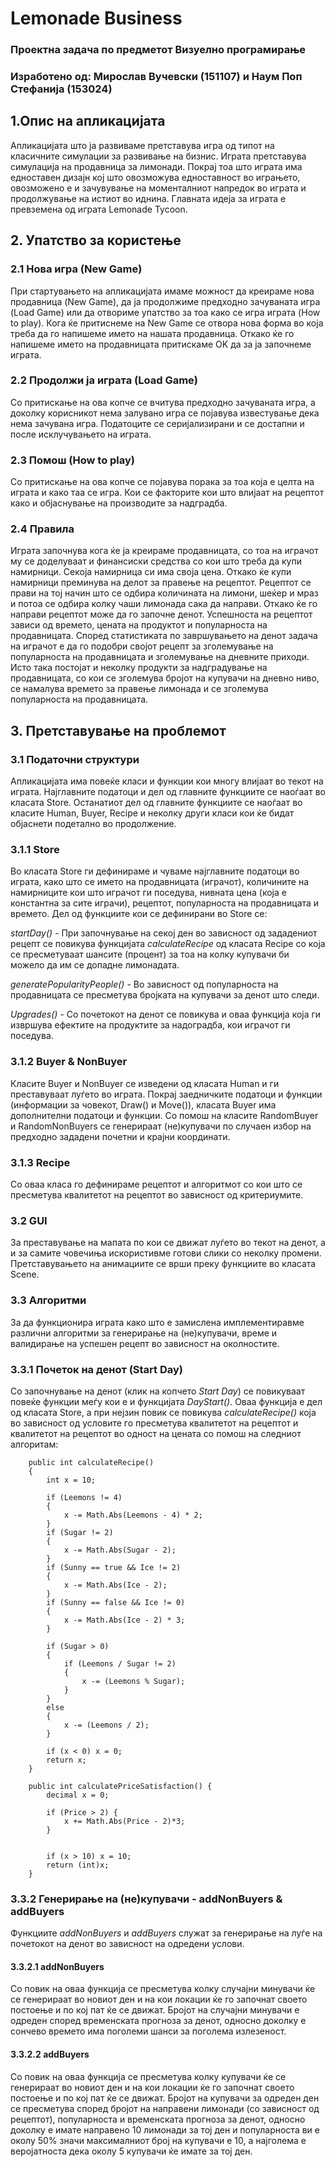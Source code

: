 # Lemonade Business
### Проектна задача по предметот Визуелно програмирање 
### Изработено од: Мирослав Вучевски (151107) и Наум Поп Стефанија (153024)

## 1.Опис на апликацијата
   Апликацијата што ја развиваме претставува игра од типот на класичните симулации за развивање на бизнис. Играта претставува симулација на продавница за лимонади. Покрај тоа што играта има едноставен дизајн кој што овозможува едноставност во играњето, овозможено е и зачувување на моменталниот напредок во играта и продолжување на истиот во иднина. Главната идеја за играта е превземена од играта Lemonade Tycoon.

## 2. Упатство за користење

### 2.1 Нова игра (New Game)
   При стартувањето на апликацијата имаме можност да креираме нова продавница (New Game), да ја продолжиме предходно зачуваната игра (Load Game) или да отвориме упатство за тоа како се игра играта (How to play). Кога ќе притиснеме на New Game се отвора нова форма во која треба да го напишеме името на нашата продавница. Откако ќе го напишеме името на продавницата притискаме OK да за ја започнеме играта.

### 2.2 Продолжи ја играта (Load Game)
   Со притискање на ова копче се вчитува предходно зачуваната игра, а доколку корисникот нема залувано игра се појавува известување дека нема зачувана игра. Податоците се серијализирани и се достапни и после исклучувањето на играта.

### 2.3 Помош (How to play)
   Со притискање на ова копче се појавува порака за тоа која е целта на играта и како таа се игра. Кои се факторите кои што влијаат на рецептот како и објаснување на производите за надградба.
    
### 2.4 Правила
   Играта започнува кога ќе ја креираме продавницата, со тоа на играчот му се доделуваат и финансиски средства со кои што треба да купи намирници. Секоја намирница си има своја цена. Откако ќе купи намирници преминува на делот за правење на рецептот. Рецептот се прави на тој начин што се одбира количината на лимони, шеќер и мраз и потоа се одбира колку чаши лимонада сака да направи. Откако ќе го направи рецептот може да го започне денот. Успешноста на рецептот зависи од времето, цената на продуктот и популарноста на продавницата. Според статистиката по завршувањето на денот задача на играчот е да го подобри својот рецепт за зголемување на популарноста на продавницата и зголемување на дневните приходи. Исто така постојат и неколку продукти за надградување на продавницата, со кои се зголемува бројот на купувачи на дневно ниво, се намалува времето за правење лимонада и се зголемува популарноста на продавницата.
    
## 3. Претставување на проблемот

### 3.1 Податочни структури
   Апликацијата има повеќе класи и функции кои многу влијаат во текот на играта. Најглавните податоци и дел од главните функциите се наоѓаат во класата Store. Останатиот дел од главните функциите се наоѓаат во класите Human, Buyer, Recipe и неколку други класи кои ќе бидат објаснети подетално во продолжение.
   
### 3.1.1 Store
   Во класата Store ги дефинираме и чуваме најглавните податоци во играта, како што се името на продавницата (играчот), количините на намирниците кои што играчот ги поседува, нивната цена (која е константна за сите играчи), рецептот, популарноста на продавницата и времето.
   Дел од функциите кои се дефинирани во Store се:
   
   *startDay()* - При започнување на секој ден во зависност од зададениот рецепт се повикува функцијата *calculateRecipe* од класата Recipe со која се пресметуваат шансите (процент) за тоа на колку купувачи би можело да им се допадне лимонадата.  
   
   *generatePopularityPeople()* - Во зависност од популарноста на продавницата се пресметува бројката на купувачи за денот што следи.
   
   *Upgrades()* - Со почетокот на денот се повикува и оваа функција која ги извршува ефектите на продуктите за надоградба, кои играчот ги поседува.

### 3.1.2 Buyer & NonBuyer
   Класите Buyer и NonBuyer се изведени од класата Human и ги преставуваат луѓето во играта. Покрај заедничките податоци и функции (информации за човекот, Draw() и Move()), класата Buyer има дополнителни податоци и функции. 
   Со помош на класите RandomBuyer и RandomNonBuyers се генерираат (не)купувачи по случаен избор на предходно зададени почетни и крајни координати.
   
### 3.1.3 Recipe   
   Со оваа класа го дефинираме рецептот и алгоритмот со кои што се пресметува квалитетот на рецептот во зависност од критериумите.
   
### 3.2 GUI
   За преставување на мапата по кои се движат луѓето во текот на денот, а и за самите човечиња искористивме готови слики со неколку промени. Претставувањето на анимациите се врши преку функциите во класата Scene.
   
### 3.3 Алгоритми
   За да функционира играта како што е замислена имплементиравме различни алгоритми за генерирање на (не)купувачи, време и валидирање на успешен рецепт во зависност на околностите.
   
### 3.3.1 Почеток на денот (Start Day)  
   Со започнување на денот (клик на копчето *Start Day*) се повикуваат повеќе функции меѓу кои е и функцијата *DayStart()*. Оваа функција е дел од класата Store, а при нејзин повик се повикува *calculateRecipe()* која во зависност од условите го пресметува квалитетот на рецептот и квалитетот на рецептот во одност на цената со помош на следниот алгоритам:
 
        public int calculateRecipe()
        {
            int x = 10;

            if (Leemons != 4)
            {
                x -= Math.Abs(Leemons - 4) * 2;
            }
            if (Sugar != 2)
            {
                x -= Math.Abs(Sugar - 2);
            }
            if (Sunny == true && Ice != 2)
            {
                x -= Math.Abs(Ice - 2);
            }
            if (Sunny == false && Ice != 0)
            {
                x -= Math.Abs(Ice - 2) * 3;
            }

            if (Sugar > 0)
            {
                if (Leemons / Sugar != 2)
                {
                    x -= (Leemons % Sugar);
                }
            }
            else
            {
                x -= (Leemons / 2);
            }

            if (x < 0) x = 0;
            return x;
        }

        public int calculatePriceSatisfaction() {
            decimal x = 0;

            if (Price > 2) {
                x += Math.Abs(Price - 2)*3;
            }


            if (x > 10) x = 10;
            return (int)x;
        }
   
### 3.3.2 Генерирање на (не)купувачи - addNonBuyers & addBuyers
   Функциите *addNonBuyers* и *addBuyers* служат за генерирање на луѓе на почетокот на денот во зависност на одредени услови.
   
#### 3.3.2.1 addNonBuyers
   Со повик на оваа функција се пресметува колку случајни минувачи ќе се генерираат во новиот ден и на кои локации ќе го започнат своето постоење и по кој пат ќе се движат. Бројот на случајни минувачи е одреден според временската прогноза за денот, односно доколку е сончево времето има поголеми шанси за поголема излезеност.
   
#### 3.3.2.2 addBuyers
   Со повик на оваа функција се пресметува колку купувачи ќе се генерираат во новиот ден и на кои локации ќе го започнат своето постоење и по кој пат ќе се движат. Бројот на купувачи за одреден ден се пресметува според бројот на направени лимонади (со зависност од рецептот), популарноста и временската прогноза за денот, односно доколку е имате направено 10 лимонади за тој ден и популарноста ви е околу 50% значи максималниот број на купувачи е 10, а најголема е веројатноста дека околу 5 купувачи ќе имате за тој ден.
